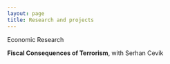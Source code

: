 ```yaml
---
layout: page
title: Research and projects
---
```


Economic Research

**Fiscal Consequences of Terrorism**, with Serhan Cevik